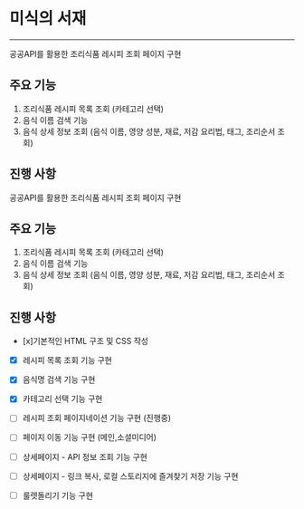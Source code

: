 # 미식의 서재
-----
공공API를 활용한 조리식품 레시피 조회 페이지 구현

## 주요 기능

1. 조리식품 레시피 목록 조회 (카테고리 선택)
2. 음식 이름 검색 기능
3. 음식 상세 정보 조회 (음식 이름, 영양 성분, 재료, 저감 요리법, 태그, 조리순서 조회)

## 진행 사항
공공API를 활용한 조리식품 레시피 조회 페이지 구현

주요 기능 
------------------------------
1. 조리식품 레시피 목록 조회 (카테고리 선택) 
2. 음식 이름 검색 기능
3. 음식 상세 정보 조회 (음식 이름, 영양 성분, 재료, 저감 요리법, 태그, 조리순서 조회)


진행 사항
-----------------------------
- [x]기본적인 HTML 구조 및 CSS 작성
- [x] 레시피 목록 조회 기능 구현
- [x] 음식명 검색 기능 구현
- [x] 카테고리 선택 기능 구현
- [ ] 레시피 조회 페이지네이션 기능 구현 (진행중)
- [ ] 페이지 이동 기능 구현 (메인,소셜미디어)
- [ ] 상세페이지 - API 정보 조회 기능 구현
- [ ] 상세페이지 - 링크 복사, 로컬 스토리지에 즐겨찾기 저장 기능 구현
- [ ] 룰렛돌리기 기능 구현
      

